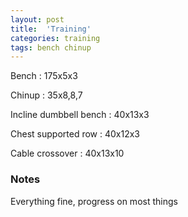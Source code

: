 ```yaml
---
layout: post
title:  'Training'
categories: training
tags: bench chinup
---
```


Bench : 175x5x3

Chinup  : 35x8,8,7

Incline dumbbell bench  : 40x13x3

Chest supported row : 40x12x3

Cable crossover : 40x13x10

### Notes

Everything fine, progress on most things
